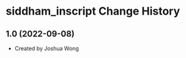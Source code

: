siddham_inscript Change History
====================

1.0 (2022-09-08)
----------------
* Created by Joshua Wong
